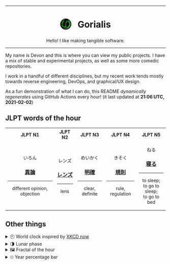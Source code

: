 ***

<h1 align="center">
<sub>
    <img src="readme/resources/avatar.png" height="36">
</sub>
&nbsp;
Gorialis
</h1>
<p align="center">
Hello! I like making tangible software.
</p>

***

My name is Devon and this is where you can view my public projects. I have a mix of stable and experimental projects, as well as some more comedic repositories.

I work in a handful of different disciplines, but my recent work tends mostly towards reverse engineering, DevOps, and graphical/UX design.

As a fun demonstration of what I can do, this README *dynamically regenerates* using GitHub Actions every hour! (it last updated at **21:06 UTC, 2021-02-02**)

<h2>JLPT words of the hour</h2>
<table>
    <tr>
        <th>JLPT N1</th>
        <th>JLPT N2</th>
        <th>JLPT N3</th>
        <th>JLPT N4</th>
        <th>JLPT N5</th>
    </tr>
    <tr>
        <td>
            <p align="center">いろん</p>
            <h3 align="center"><b><a href="https://jisho.org/search/%E7%95%B0%E8%AB%96">異論</a></b></h3>
            <hr>
            <p align="center">different opinion,<wbr> objection</p>
        </td>
        <td>
            <p align="center">レンズ</p>
            <h3 align="center"><b><a href="https://jisho.org/search/%E3%83%AC%E3%83%B3%E3%82%BA">レンズ</a></b></h3>
            <hr>
            <p align="center">lens</p>
        </td>
        <td>
            <p align="center">めいかく</p>
            <h3 align="center"><b><a href="https://jisho.org/search/%E6%98%8E%E7%A2%BA">明確</a></b></h3>
            <hr>
            <p align="center">clear,<wbr> definite</p>
        </td>
        <td>
            <p align="center">きそく</p>
            <h3 align="center"><b><a href="https://jisho.org/search/%E8%A6%8F%E5%89%87">規則</a></b></h3>
            <hr>
            <p align="center">rule,<wbr> regulation</p>
        </td>
        <td>
            <p align="center">ねる</p>
            <h3 align="center"><b><a href="https://jisho.org/search/%E5%AF%9D%E3%82%8B">寝る</a></b></h3>
            <hr>
            <p align="center">to sleep;<br> to go to sleep;<br> to go to bed</p>
        </td>
    </tr>
</table>

<h2>Other things</h2>
<details>
<summary>🕘  World clock inspired by <a href="https://xkcd.com/now">XKCD now</a></summary>

> <img src="generated/now.png" width="512">

</details>
<details>
<summary>🌗 Lunar phase</summary>

The moon is approximately 72.04% through its phase (Last Quarter).

</details>
<details>
<summary>&#x1f5bc; Fractal of the hour</summary>

> <img src="generated/fractal.png" width="512">

</details>
<details>
<summary>&#x23f2; Year percentage bar</summary>
<pre><code>2021 [█▁▁▁▁▁▁▁▁▁▁▁▁▁▁▁▁▁▁▁] 9.01%</code></pre>
</details>
